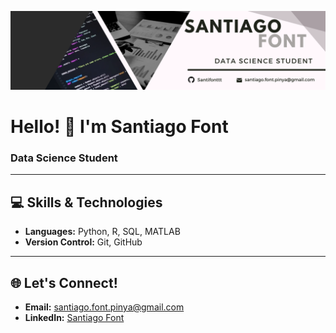 <p align="center">
  <img src="Images/banner.png" alt="Banner">
</p>

# Hello! 👋 I'm Santiago Font

### Data Science Student

---

## 💻 Skills & Technologies

- **Languages:** Python, R, SQL, MATLAB
- **Version Control:** Git, GitHub

---

## 🌐 Let's Connect!

- **Email:** santiago.font.pinya@gmail.com
- **LinkedIn:** [Santiago Font](https://www.linkedin.com/in/santiago-font-piña-03b52b32a)


<!--
**santifonttt/santifonttt** is a ✨ _special_ ✨ repository because its `README.md` (this file) appears on your GitHub profile.

Here are some ideas to get you started:

- 🔭 I’m currently working on ...
- 🌱 I’m currently learning ...
- 👯 I’m looking to collaborate on ...
- 🤔 I’m looking for help with ...
- 💬 Ask me about ...
- 📫 How to reach me: ...
- 😄 Pronouns: ...
- ⚡ Fun fact: ...


-->
